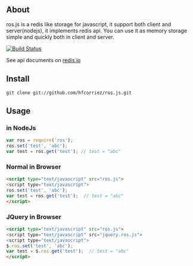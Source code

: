 ## About

ros.js is a redis like storage for javascript, it support both client and server(nodejs), it implements redis api. You can use it as memory storage simple and quickly both in client and server.

[![Build Status](https://secure.travis-ci.org/hfcorriez/ros.js.png)](http://travis-ci.org/hfcorriez/ros.js)

See api documents  on [redis.io](http://redis.io/commands)

## Install

    git clone git://github.com/hfcorriez/ros.js.git

## Usage

### in NodeJs

```javascript
var ros = require('ros');
ros.set('test', 'abc');
var test = ros.get('test'); // test = "abc"
```

### Normal in Browser

```html
<script type="text/javascript" src="ros.js">
<script type="text/javascript">
ros.set('test', 'abc');
var test = ros.get('test');  // test = "abc"
</script>
```

### JQuery in Browser

```html
<script type="text/javascript" src="ros.js">
<script type="text/javascript" src="jquery.ros.js">
<script type="text/javascript">
$.ros.set('test', 'abc');
var test = $.ros.get('test');  // test = "abc"
</script>
```